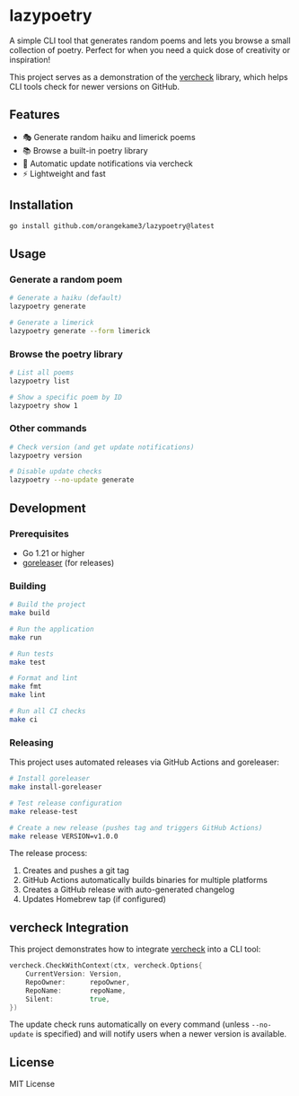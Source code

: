 # lazypoetry

A simple CLI tool that generates random poems and lets you browse a small collection of poetry. Perfect for when you need a quick dose of creativity or inspiration!

This project serves as a demonstration of the [vercheck](https://github.com/orangekame3/vercheck) library, which helps CLI tools check for newer versions on GitHub.

## Features

- 🎭 Generate random haiku and limerick poems
- 📚 Browse a built-in poetry library
- 🔔 Automatic update notifications via vercheck
- ⚡ Lightweight and fast

## Installation

```bash
go install github.com/orangekame3/lazypoetry@latest
```

## Usage

### Generate a random poem

```bash
# Generate a haiku (default)
lazypoetry generate

# Generate a limerick
lazypoetry generate --form limerick
```

### Browse the poetry library

```bash
# List all poems
lazypoetry list

# Show a specific poem by ID
lazypoetry show 1
```

### Other commands

```bash
# Check version (and get update notifications)
lazypoetry version

# Disable update checks
lazypoetry --no-update generate
```

## Development

### Prerequisites

- Go 1.21 or higher
- [goreleaser](https://goreleaser.com/) (for releases)

### Building

```bash
# Build the project
make build

# Run the application
make run

# Run tests
make test

# Format and lint
make fmt
make lint

# Run all CI checks
make ci
```

### Releasing

This project uses automated releases via GitHub Actions and goreleaser:

```bash
# Install goreleaser
make install-goreleaser

# Test release configuration
make release-test

# Create a new release (pushes tag and triggers GitHub Actions)
make release VERSION=v1.0.0
```

The release process:
1. Creates and pushes a git tag
2. GitHub Actions automatically builds binaries for multiple platforms
3. Creates a GitHub release with auto-generated changelog
4. Updates Homebrew tap (if configured)

## vercheck Integration

This project demonstrates how to integrate [vercheck](https://github.com/orangekame3/vercheck) into a CLI tool:

```go
vercheck.CheckWithContext(ctx, vercheck.Options{
    CurrentVersion: Version,
    RepoOwner:      repoOwner,
    RepoName:       repoName,
    Silent:         true,
})
```

The update check runs automatically on every command (unless `--no-update` is specified) and will notify users when a newer version is available.

## License

MIT License